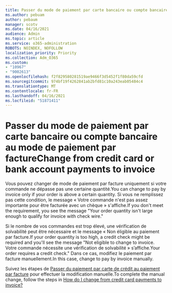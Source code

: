 ```yaml
---
title: Passer du mode de paiement par carte bancaire ou compte bancaire au mode de paiement par facture
ms.author: pebuam
author: pebaum
manager: scotv
ms.date: 04/16/2021
audience: Admin
ms.topic: article
ms.service: o365-administration
ROBOTS: NOINDEX, NOFOLLOW
localization_priority: Priority
ms.collection: Adm_O365
ms.custom:
- "10967"
- "9002613"
ms.openlocfilehash: f2f829580281519ae9466f3d5452f1f80da59cfd
ms.sourcegitcommit: 974bf19f4262841ab2bfd81c10a243eab05484c4
ms.translationtype: MT
ms.contentlocale: fr-FR
ms.lasthandoff: 04/16/2021
ms.locfileid: "51871411"
---
```

# <a name="change-from-credit-card-or-bank-account-payments-to-invoice"></a><span data-ttu-id="9a051-102">Passer du mode de paiement par carte bancaire ou compte bancaire au mode de paiement par facture</span><span class="sxs-lookup"><span data-stu-id="9a051-102">Change from credit card or bank account payments to invoice</span></span>

<span data-ttu-id="9a051-103">Vous pouvez changer de mode de paiement par facture uniquement si votre commande ne dépasse pas une certaine quantité.</span><span class="sxs-lookup"><span data-stu-id="9a051-103">You can change to pay by invoice only if your order is above a certain quantity.</span></span> <span data-ttu-id="9a051-104">Si vous ne remplissez pas cette condition, le message « Votre commande n'est pas assez importante pour être facturée avec un chèque » s'affiche.</span><span class="sxs-lookup"><span data-stu-id="9a051-104">If you don't meet the requirement, you see the message "Your order quantity isn't large enough to qualify for invoice with check wire."</span></span> 

<span data-ttu-id="9a051-105">Si le nombre de vos commandes est trop élevé, une vérification de solvabilité peut être nécessaire et le message « Non éligible au paiement par facture.</span><span class="sxs-lookup"><span data-stu-id="9a051-105">If your order quantity is too high, a credit check might be required and you'll see the message "Not eligible to change to invoice.</span></span> <span data-ttu-id="9a051-106">Votre commande nécessite une vérification de solvabilité » s’affiche.</span><span class="sxs-lookup"><span data-stu-id="9a051-106">Your order requires a credit check."</span></span> <span data-ttu-id="9a051-107">Dans ce cas, modifiez le paiement par facture manuellement.</span><span class="sxs-lookup"><span data-stu-id="9a051-107">In this case, change to pay by invoice manually.</span></span> 

<span data-ttu-id="9a051-108">Suivez les étapes de [Passer du paiement par carte de crédit au paiement par facture](https://docs.microsoft.com/alchemyinsights/how-do-i-change-from-credit-card-payments-to-invoice) pour effectuer la modification manuelle.</span><span class="sxs-lookup"><span data-stu-id="9a051-108">To complete the manual change, follow the steps in [How do I change from credit card payments to invoice?](https://docs.microsoft.com/alchemyinsights/how-do-i-change-from-credit-card-payments-to-invoice)</span></span>